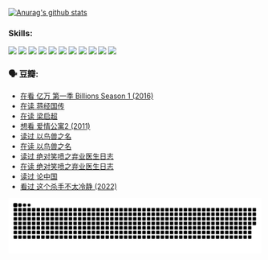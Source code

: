 
[![Anurag's github stats](https://github-readme-stats.vercel.app/api?username=w940853815)](https://github.com/anuraghazra/github-readme-stats)

### Skills:

<code><img height="32" src="https://cdn.jsdelivr.net/npm/simple-icons@v5/icons/python.svg"></code>
<code><img height="32" src="https://cdn.jsdelivr.net/npm/simple-icons@v5/icons/javascript.svg"></code>
<code><img height="32" src="https://cdn.jsdelivr.net/npm/simple-icons@v5/icons/django.svg"></code>
<code><img height="32" src="https://cdn.jsdelivr.net/npm/simple-icons@v5/icons/flask.svg"></code>
<code><img height="32" src="https://cdn.jsdelivr.net/npm/simple-icons@v5/icons/vuetify.svg"></code>
<code><img height="32" src="https://cdn.jsdelivr.net/npm/simple-icons@v5/icons/git.svg"></code>
<code><img height="32" src="https://cdn.jsdelivr.net/npm/simple-icons@v5/icons/docker.svg"></code>
<code><img height="32" src="https://cdn.jsdelivr.net/npm/simple-icons@v5/icons/postgresql.svg"></code>
<code><img height="32" src="https://cdn.jsdelivr.net/npm/simple-icons@v5/icons/elasticsearch.svg"></code>
<code><img height="32" src="https://cdn.jsdelivr.net/npm/simple-icons@v5/icons/macos.svg"></code>
<code><img height="32" src="https://cdn.jsdelivr.net/npm/simple-icons@v5/icons/linux.svg"></code>

### 🗣 豆瓣:

<!-- DOUBAN-ACTIVITIES:START -->
- [在看 亿万 第一季 Billions Season 1‎ (2016)](https://www.douban.com/people/136069238/status/3878098700/?_i=53603439)
- [在读 蒋经国传](https://www.douban.com/people/136069238/status/3877458956/?_i=53603439)
- [在读 梁启超](https://www.douban.com/people/136069238/status/3876806133/?_i=53603439)
- [想看 爱情公寓2‎ (2011)](https://www.douban.com/people/136069238/status/3876682115/?_i=53603439)
- [读过 以鸟兽之名](https://www.douban.com/people/136069238/status/3876369302/?_i=53603440)
- [在读 以鸟兽之名](https://www.douban.com/people/136069238/status/3869094471/?_i=53603440)
- [读过 绝对笑喷之弃业医生日志](https://www.douban.com/people/136069238/status/3869093225/?_i=53603440)
- [在读 绝对笑喷之弃业医生日志](https://www.douban.com/people/136069238/status/3862106751/?_i=53603440)
- [读过 论中国](https://www.douban.com/people/136069238/status/3862105795/?_i=53603440)
- [看过 这个杀手不太冷静‎ (2022)](https://www.douban.com/people/136069238/status/3856458693/?_i=53603440)
<!-- DOUBAN-ACTIVITIES:END -->


![Snake animation](https://raw.githubusercontent.com/w940853815/w940853815/output/github-contribution-grid-snake.svg)

<!--
**w940853815/w940853815** is a ✨ _special_ ✨ repository because its `README.md` (this file) appears on your GitHub profile.

Here are some ideas to get you started:

- 🔭 I’m currently working on ...
- 🌱 I’m currently learning ...
- 👯 I’m looking to collaborate on ...
- 🤔 I’m looking for help with ...
- 💬 Ask me about ...
- 📫 How to reach me: ...
- 😄 Pronouns: ...
- ⚡ Fun fact: ...
-->
